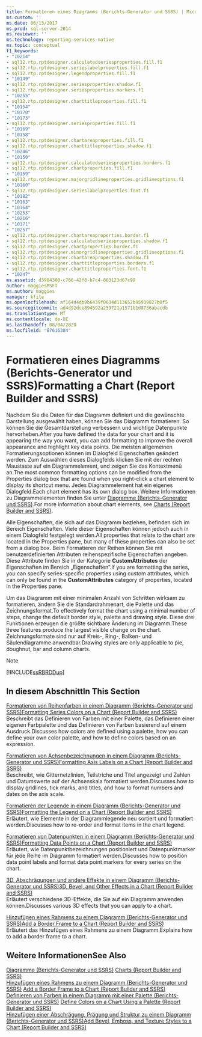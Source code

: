 ```yaml
---
title: Formatieren eines Diagramms (Berichts-Generator und SSRS) | Microsoft-Dokumentation
ms.custom: ''
ms.date: 06/13/2017
ms.prod: sql-server-2014
ms.reviewer: ''
ms.technology: reporting-services-native
ms.topic: conceptual
f1_keywords:
- "10214"
- sql12.rtp.rptdesigner.calculatedseriesproperties.fill.f1
- sql12.rtp.rptdesigner.serieslabelproperties.fill.f1
- sql12.rtp.rptdesigner.legendproperties.fill.f1
- "10149"
- sql12.rtp.rptdesigner.seriesproperties.shadow.f1
- sql12.rtp.rptdesigner.seriesproperties.markers.f1
- "10255"
- sql12.rtp.rptdesigner.charttitleproperties.fill.f1
- "10154"
- "10170"
- "10173"
- sql12.rtp.rptdesigner.seriesproperties.fill.f1
- "10169"
- "10158"
- sql12.rtp.rptdesigner.chartareaproperties.fill.f1
- sql12.rtp.rptdesigner.charttitleproperties.shadow.f1
- "10246"
- "10150"
- sql12.rtp.rptdesigner.calculatedseriesproperties.borders.f1
- sql12.rtp.rptdesigner.chartproperties.fill.f1
- "10159"
- sql12.rtp.rptdesigner.majorgridlineproperties.gridlineoptions.f1
- "10160"
- sql12.rtp.rptdesigner.serieslabelproperties.font.f1
- "10182"
- "10163"
- "10164"
- "10253"
- "10216"
- "10171"
- "10257"
- sql12.rtp.rptdesigner.chartareaproperties.border.f1
- sql12.rtp.rptdesigner.calculatedseriesproperties.shadow.f1
- sql12.rtp.rptdesigner.chartproperties.border.f1
- sql12.rtp.rptdesigner.minorgridlineproperties.gridlineoptions.f1
- sql12.rtp.rptdesigner.chartareaproperties.shadow.f1
- sql12.rtp.rptdesigner.charttitleproperties.borders.f1
- sql12.rtp.rptdesigner.charttitleproperties.font.f1
- "10247"
ms.assetid: d3984300-c766-42f8-b7c4-863123d67c99
author: maggiesMSFT
ms.author: maggies
manager: kfile
ms.openlocfilehash: af164d4db9b6439f0634d113652b95939827b0f5
ms.sourcegitcommit: ad4d92dce894592a259721a1571b1d8736abacdb
ms.translationtype: MT
ms.contentlocale: de-DE
ms.lasthandoff: 08/04/2020
ms.locfileid: "87616384"
---
```

# <a name="formatting-a-chart-report-builder-and-ssrs"></a><span data-ttu-id="72ecc-102">Formatieren eines Diagramms (Berichts-Generator und SSRS)</span><span class="sxs-lookup"><span data-stu-id="72ecc-102">Formatting a Chart (Report Builder and SSRS)</span></span>
  <span data-ttu-id="72ecc-103">Nachdem Sie die Daten für das Diagramm definiert und die gewünschte Darstellung ausgewählt haben, können Sie das Diagramm formatieren. So können Sie die Gesamtdarstellung verbessern und wichtige Datenpunkte hervorheben.</span><span class="sxs-lookup"><span data-stu-id="72ecc-103">After you have defined the data for your chart and it is appearing the way you want, you can add formatting to improve the overall appearance and highlight key data points.</span></span> <span data-ttu-id="72ecc-104">Die meisten allgemeinen Formatierungsoptionen können im Dialogfeld Eigenschaften geändert werden. Zum Auswählen dieses Dialogfelds klicken Sie mit der rechten Maustaste auf ein Diagrammelement, und zeigen Sie das Kontextmenü an.</span><span class="sxs-lookup"><span data-stu-id="72ecc-104">The most common formatting options can be modified from the Properties dialog box that are found when you right-click a chart element to display its shortcut menu.</span></span> <span data-ttu-id="72ecc-105">Jedes Diagrammelement hat ein eigenes Dialogfeld.</span><span class="sxs-lookup"><span data-stu-id="72ecc-105">Each chart element has its own dialog box.</span></span> <span data-ttu-id="72ecc-106">Weitere Informationen zu Diagrammelementen finden Sie unter [Diagramme &#40;Berichts-Generator und SSRS&#41;](charts-report-builder-and-ssrs.md).</span><span class="sxs-lookup"><span data-stu-id="72ecc-106">For more information about chart elements, see [Charts &#40;Report Builder and SSRS&#41;](charts-report-builder-and-ssrs.md).</span></span>  
  
 <span data-ttu-id="72ecc-107">Alle Eigenschaften, die sich auf das Diagramm beziehen, befinden sich im Bereich Eigenschaften. Viele dieser Eigenschaften können jedoch auch in einem Dialogfeld festgelegt werden.</span><span class="sxs-lookup"><span data-stu-id="72ecc-107">All properties that relate to the chart are located in the Properties pane, but many of these properties can also be set from a dialog box.</span></span> <span data-ttu-id="72ecc-108">Beim Formatieren der Reihen können Sie mit benutzerdefinierten Attributen reihenspezifische Eigenschaften angeben. Diese Attribute finden Sie in der Kategorie **CustomAttributes** der Eigenschaften im Bereich „Eigenschaften“.</span><span class="sxs-lookup"><span data-stu-id="72ecc-108">If you are formatting the series, you can specify series-specific properties using custom attributes, which can only be found in the **CustomAttributes** category of properties, located in the Properties pane.</span></span>  
  
 <span data-ttu-id="72ecc-109">Um das Diagramm mit einer minimalen Anzahl von Schritten wirksam zu formatieren, ändern Sie die Standardrahmenart, die Palette und das Zeichnungsformat.</span><span class="sxs-lookup"><span data-stu-id="72ecc-109">To effectively format the chart using a minimal number of steps, change the default border style, palette and drawing style.</span></span> <span data-ttu-id="72ecc-110">Diese drei Funktionen erzeugen die größte sichtbare Änderung im Diagramm.</span><span class="sxs-lookup"><span data-stu-id="72ecc-110">These three features produce the largest visible change on the chart.</span></span> <span data-ttu-id="72ecc-111">Zeichnungsformate sind nur auf Kreis-, Ring-, Balken- und Säulendiagramme anwendbar.</span><span class="sxs-lookup"><span data-stu-id="72ecc-111">Drawing styles are only applicable to pie, doughnut, bar and column charts.</span></span>  
  
> [!NOTE]  
>  [!INCLUDE[ssRBRDDup](../../includes/ssrbrddup-md.md)]  
  
## <a name="in-this-section"></a><span data-ttu-id="72ecc-112">In diesem Abschnitt</span><span class="sxs-lookup"><span data-stu-id="72ecc-112">In This Section</span></span>  
 [<span data-ttu-id="72ecc-113">Formatieren von Reihenfarben in einem Diagramm &#40;Berichts-Generator und SSRS&#41;</span><span class="sxs-lookup"><span data-stu-id="72ecc-113">Formatting Series Colors on a Chart &#40;Report Builder and SSRS&#41;</span></span>](formatting-series-colors-on-a-chart-report-builder-and-ssrs.md)  
 <span data-ttu-id="72ecc-114">Beschreibt das Definieren von Farben mit einer Palette, das Definieren einer eigenen Farbpalette und das Definieren von Farben basierend auf einem Ausdruck.</span><span class="sxs-lookup"><span data-stu-id="72ecc-114">Discusses how colors are defined using a palette, how you can define your own color palette, and how to define colors based on an expression.</span></span>  
  
 [<span data-ttu-id="72ecc-115">Formatieren von Achsenbezeichnungen in einem Diagramm &#40;Berichts-Generator und SSRS&#41;</span><span class="sxs-lookup"><span data-stu-id="72ecc-115">Formatting Axis Labels on a Chart &#40;Report Builder and SSRS&#41;</span></span>](formatting-axis-labels-on-a-chart-report-builder-and-ssrs.md)  
 <span data-ttu-id="72ecc-116">Beschreibt, wie Gitternetzlinien, Teilstriche und Titel angezeigt und Zahlen und Datumswerte auf der Achsenskala formatiert werden.</span><span class="sxs-lookup"><span data-stu-id="72ecc-116">Discusses how to display gridlines, tick marks, and titles, and how to format numbers and dates on the axis scale.</span></span>  
  
 [<span data-ttu-id="72ecc-117">Formatieren der Legende in einem Diagramm &#40;Berichts-Generator und SSRS&#41;</span><span class="sxs-lookup"><span data-stu-id="72ecc-117">Formatting the Legend on a Chart &#40;Report Builder and SSRS&#41;</span></span>](chart-legend-formatting-report-builder.md)  
 <span data-ttu-id="72ecc-118">Erläutert, wie Elemente in der Diagrammlegende neu sortiert und formatiert werden.</span><span class="sxs-lookup"><span data-stu-id="72ecc-118">Discusses how to re-order and format items in the chart legend.</span></span>  
  
 [<span data-ttu-id="72ecc-119">Formatieren von Datenpunkten in einem Diagramm &#40;Berichts-Generator und SSRS&#41;</span><span class="sxs-lookup"><span data-stu-id="72ecc-119">Formatting Data Points on a Chart &#40;Report Builder and SSRS&#41;</span></span>](formatting-data-points-on-a-chart-report-builder-and-ssrs.md)  
 <span data-ttu-id="72ecc-120">Erläutert, wie Datenpunktbezeichnungen positioniert und Datenpunktmarker für jede Reihe im Diagramm formatiert werden.</span><span class="sxs-lookup"><span data-stu-id="72ecc-120">Discusses how to position data point labels and format data point markers for every series on the chart.</span></span>  
  
 [<span data-ttu-id="72ecc-121">3D, Abschrägungen und andere Effekte in einem Diagramm &#40;Berichts-Generator und SSRS&#41;</span><span class="sxs-lookup"><span data-stu-id="72ecc-121">3D, Bevel, and Other Effects in a Chart &#40;Report Builder and SSRS&#41;</span></span>](chart-effects-3d-bevel-and-other-report-builder.md)  
 <span data-ttu-id="72ecc-122">Erläutert verschiedene 3D-Effekte, die Sie auf ein Diagramm anwenden können.</span><span class="sxs-lookup"><span data-stu-id="72ecc-122">Discusses various 3D effects that you can apply to a chart.</span></span>  
  
 [<span data-ttu-id="72ecc-123">Hinzufügen eines Rahmens zu einem Diagramm &#40;Berichts-Generator und SSRS&#41;</span><span class="sxs-lookup"><span data-stu-id="72ecc-123">Add a Border Frame to a Chart &#40;Report Builder and SSRS&#41;</span></span>](add-a-border-frame-to-a-chart-report-builder-and-ssrs.md)  
 <span data-ttu-id="72ecc-124">Erläutert das Hinzufügen eines Rahmens zu einem Diagramm.</span><span class="sxs-lookup"><span data-stu-id="72ecc-124">Explains how to add a border frame to a chart.</span></span>  
  
## <a name="see-also"></a><span data-ttu-id="72ecc-125">Weitere Informationen</span><span class="sxs-lookup"><span data-stu-id="72ecc-125">See Also</span></span>  
 <span data-ttu-id="72ecc-126">[Diagramme &#40;Berichts-Generator und SSRS&#41;](charts-report-builder-and-ssrs.md) </span><span class="sxs-lookup"><span data-stu-id="72ecc-126">[Charts &#40;Report Builder and SSRS&#41;](charts-report-builder-and-ssrs.md) </span></span>  
 <span data-ttu-id="72ecc-127">[Hinzufügen eines Rahmens zu einem Diagramm (Berichts-Generator und SSRS)](add-a-border-frame-to-a-chart-report-builder-and-ssrs.md) </span><span class="sxs-lookup"><span data-stu-id="72ecc-127">[Add a Border Frame to a Chart &#40;Report Builder and SSRS&#41;](add-a-border-frame-to-a-chart-report-builder-and-ssrs.md) </span></span>  
 <span data-ttu-id="72ecc-128">[Definieren von Farben in einem Diagramm mit einer Palette (Berichts-Generator und SSRS)](define-colors-on-a-chart-using-a-palette-report-builder-and-ssrs.md) </span><span class="sxs-lookup"><span data-stu-id="72ecc-128">[Define Colors on a Chart Using a Palette &#40;Report Builder and SSRS&#41;](define-colors-on-a-chart-using-a-palette-report-builder-and-ssrs.md) </span></span>  
 [<span data-ttu-id="72ecc-129">Hinzufügen einer Abschrägung, Prägung und Struktur zu einem Diagramm (Berichts-Generator und SSRS)</span><span class="sxs-lookup"><span data-stu-id="72ecc-129">Add Bevel, Emboss, and Texture Styles to a Chart &#40;Report Builder and SSRS&#41;</span></span>](chart-effects-add-bevel-emboss-or-texture-report-builder.md)  
  
  
